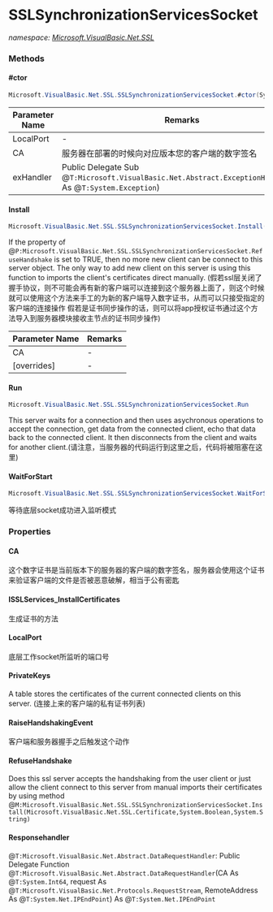 ﻿# SSLSynchronizationServicesSocket
_namespace: <a href="#" onClick="load('/docs/Microsoft.VisualBasic.Net.SSL/index.md')">Microsoft.VisualBasic.Net.SSL</a>_





### Methods

#### #ctor
```csharp
Microsoft.VisualBasic.Net.SSL.SSLSynchronizationServicesSocket.#ctor(System.Int32,Microsoft.VisualBasic.Net.SSL.Certificate,System.Object,Microsoft.VisualBasic.Net.Abstract.ExceptionHandler)
```


|Parameter Name|Remarks|
|--------------|-------|
|LocalPort|-|
|CA|服务器在部署的时候向对应版本您的客户端的数字签名|
|exHandler|Public Delegate Sub @``T:Microsoft.VisualBasic.Net.Abstract.ExceptionHandler``(ex As @``T:System.Exception``)|


#### Install
```csharp
Microsoft.VisualBasic.Net.SSL.SSLSynchronizationServicesSocket.Install(Microsoft.VisualBasic.Net.SSL.Certificate,System.Boolean,System.String)
```
If the property of @``P:Microsoft.VisualBasic.Net.SSL.SSLSynchronizationServicesSocket.RefuseHandshake`` is set to TRUE, then no more new client can be connect to this server object.
 The only way to add new client on this server is using this function to imports the client's certificates direct manually.
 (假若ssl层关闭了握手协议，则不可能会再有新的客户端可以连接到这个服务器上面了，则这个时候就可以使用这个方法来手工的为新的客户端导入数字证书，从而可以只接受指定的客户端的连接操作
 假若是证书同步操作的话，则可以将app授权证书通过这个方法导入到服务器模块接收主节点的证书同步操作)

|Parameter Name|Remarks|
|--------------|-------|
|CA|-|
|[overrides]|-|


#### Run
```csharp
Microsoft.VisualBasic.Net.SSL.SSLSynchronizationServicesSocket.Run
```
This server waits for a connection and then uses asychronous operations to
 accept the connection, get data from the connected client,
 echo that data back to the connected client.
 It then disconnects from the client and waits for another client.(请注意，当服务器的代码运行到这里之后，代码将被阻塞在这里)

#### WaitForStart
```csharp
Microsoft.VisualBasic.Net.SSL.SSLSynchronizationServicesSocket.WaitForStart
```
等待底层socket成功进入监听模式


### Properties

#### CA
这个数字证书是当前版本下的服务器的客户端的数字签名，服务器会使用这个证书来验证客户端的文件是否被恶意破解，相当于公有密匙
#### ISSLServices_InstallCertificates
生成证书的方法
#### LocalPort
底层工作socket所监听的端口号
#### PrivateKeys
A table stores the certificates of the current connected clients on this server.
 (连接上来的客户端的私有证书列表)
#### RaiseHandshakingEvent
客户端和服务器握手之后触发这个动作
#### RefuseHandshake
Does this ssl server accepts the handshaking from the user client or just allow the client connect to this server from manual imports their certificates by using method @``M:Microsoft.VisualBasic.Net.SSL.SSLSynchronizationServicesSocket.Install(Microsoft.VisualBasic.Net.SSL.Certificate,System.Boolean,System.String)``
#### Responsehandler
@``T:Microsoft.VisualBasic.Net.Abstract.DataRequestHandler``: 
 Public Delegate Function @``T:Microsoft.VisualBasic.Net.Abstract.DataRequestHandler``(CA As @``T:System.Int64``, request As @``T:Microsoft.VisualBasic.Net.Protocols.RequestStream``, 
 RemoteAddress As @``T:System.Net.IPEndPoint``) As @``T:System.Net.IPEndPoint``
